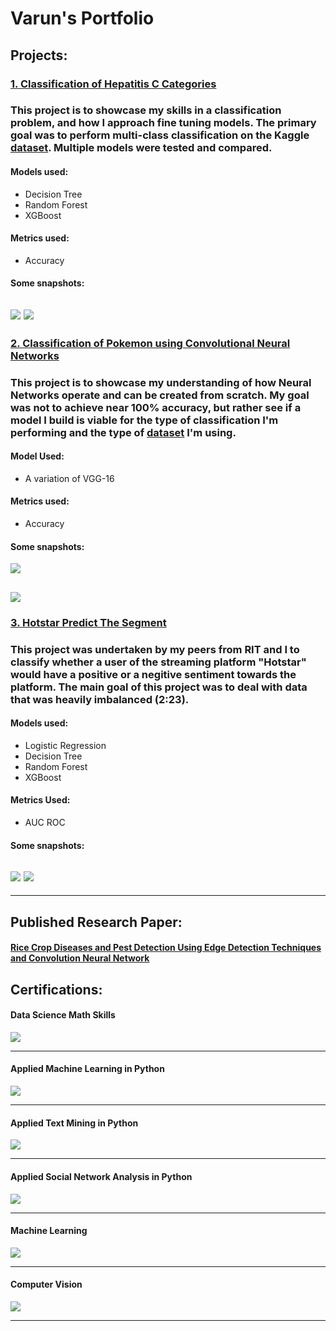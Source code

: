 # Varun's Portfolio

## Projects:

### [1. Classification of Hepatitis C Categories](https://github.com/varuntandon04/Hepatitis-C-Data-Analysis)

### This project is to showcase my skills in a classification problem, and how I approach fine tuning models. The primary goal was to perform multi-class classification on the Kaggle [dataset](https://www.kaggle.com/fedesoriano/hepatitis-c-dataset). Multiple models were tested and compared.
#### Models used:
* Decision Tree
* Random Forest
* XGBoost

#### Metrics used:
* Accuracy


#### Some snapshots:
![](images/hepC%20image%201.PNG) 
![](images/hepC%20image%202.PNG)
---

### [2. Classification of Pokemon using Convolutional Neural Networks](https://github.com/varuntandon04/Pokemon_CNN_Classification)

### This project is to showcase my understanding of how Neural Networks operate and can be created from scratch. My goal was not to achieve near 100% accuracy, but rather see if a model I build is viable for the type of classification I'm performing and the type of [dataset](https://www.kaggle.com/thedagger/pokemon-generation-one) I'm using.
#### Model Used:
* A variation of VGG-16

#### Metrics used:
* Accuracy


#### Some snapshots:
![](images/pokeditt.JPG)

![](images/pokeacc.JPG) 
---
### [3. Hotstar Predict The Segment](https://github.com/varuntandon04/Hotstar-Predict-The-Segment)

### This project was undertaken by my peers from RIT and I to classify whether a user of the streaming platform "Hotstar" would have a positive or a negitive sentiment towards the platform. The main goal of this project was to deal with data that was heavily imbalanced (2:23).

#### Models used:
* Logistic Regression
* Decision Tree
* Random Forest
* XGBoost

#### Metrics Used:
* AUC ROC 

#### Some snapshots:

![](images/modelscores.JPG) 
![](images/todsegment.JPG)
---





---

## Published Research Paper:

#### [Rice Crop Diseases and Pest Detection Using Edge Detection Techniques and Convolution Neural Network](https://link.springer.com/chapter/10.1007/978-981-16-8225-4_5)

## Certifications:
#### Data Science Math Skills
![](/images/Coursera%20Data%20Science%20Math%20Skills.jpg)

---  

#### Applied Machine Learning in Python
![](/images/Coursera%20Applied%20Machine%20Learning%20(1).jpg)

---

#### Applied Text Mining in Python
![](/images/Coursera%20Text%20Mining%20in%20Python.jpg)

---

#### Applied Social Network Analysis in Python
![](/images/Coursera%20Applied%20Social%20Network%20Analysis%20in%20Python.jpg)

--- 

#### Machine Learning
![](/images/Coursera%20Machine%20Learning.jpg)

---  

#### Computer Vision
![](/images/Coursera%20Computer%20Vision.jpg)

---  

 

